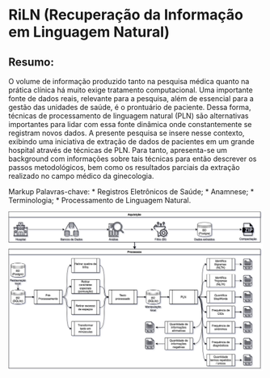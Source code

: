 # RiLN (Recuperação da Informação em Linguagem Natural) # 

## Resumo: ##
O volume de informação produzido tanto na pesquisa médica quanto na prática clínica há muito exige tratamento computacional. Uma importante fonte de dados reais, relevante para a pesquisa, além de essencial para a gestão das unidades de saúde, é o prontuário de paciente. Dessa forma, técnicas de processamento de linguagem natural (PLN) são alternativas importantes para lidar com essa fonte dinâmica onde constantemente se registram novos dados. A presente pesquisa se insere nesse contexto, exibindo uma iniciativa de extração de dados de pacientes em um grande hospital através de técnicas de PLN. Para tanto, apresenta-se um background com informações sobre tais técnicas para então descrever os passos metodológicos, bem como os resultados parciais da extração realizado no campo médico da ginecologia.

Markup Palavras-chave: 
    * Registros Eletrônicos de Saúde; 
    * Anamnese; 
    * Terminologia; 
    * Processamento de Linguagem Natural.

<img src="./docs/Diagrama.png" alt="Principais processos">